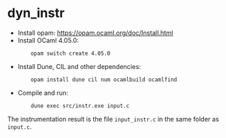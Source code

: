 # dyn_instr

- Install opam: https://opam.ocaml.org/doc/Install.html
- Install OCaml 4.05.0:
    ```
        opam switch create 4.05.0
    ```
- Install Dune, CIL and other dependencies:
    ```
        opam install dune cil num ocamlbuild ocamlfind
    ```
- Compile and run:
    ```
        dune exec src/instr.exe input.c
    ```
The instrumentation result is the file `input_instr.c` in the same folder as `input.c`.